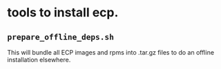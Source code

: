 # tools to install ecp.

## ```prepare_offline_deps.sh``` 
This will bundle all ECP images and rpms into .tar.gz files to do an offline installation elsewhere.
